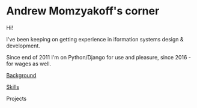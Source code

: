 # Andrew Momzyakoff's corner

Hi!

I've been keeping on getting experience in iformation systems design & development.

Since end of 2011 I'm on Python/Django for use and pleasure, since 2016 - for wages as well.

[Background](/background.md)

[Skills](/skills.md)

Projects
